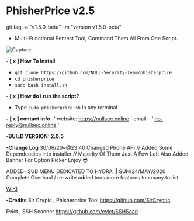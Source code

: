 # PhisherPrice v2.5
git tag -a "v1.5.0-beta" -m "version v1.5.0-beta"


- Multi-Functional Pentest Tool, Command Them All From One Script.

![Capture](https://user-images.githubusercontent.com/48811414/86183623-58bca500-bb2a-11ea-9e4b-7a23e3a45302.PNG)

**- [ x ] How To Install**

- `git clone https://github.com/NULL-Security-Team/phisherprice`
- `cd phisherprice`
-  `sudo bash install.sh`


**- [ x ] How do i run the script?**

-  Type `sudo phisherprice.sh` in any terminal

 **- [ x ] contact info**
-' website: https://nullsec.online ' email:
-' no-reply@nullsec.online '

**-BUILD VERSION: 2.0.5**

**-Change Log**
30/06/20~@23:40
Changed Phone API // Added Some Dependencies into installer // Majority Of Them Just A Few Left
Also Added Banner For Option Picker Enjoy 😎

ADDED- SUB MENU DEDICATED TO HYDRA || SUN/24/MAY/2020
Complete Overhaul / re-write
added tons more features too many to list

[WIKI](https://github.com/NULL-Security-Team/phisherprice/wiki)


**-Credits**
Sir Crypic , Phisherprice Tool
https://github.com/SirCryptic

Evict , SSH Scanner
https://github.com/evict/SSHScan
